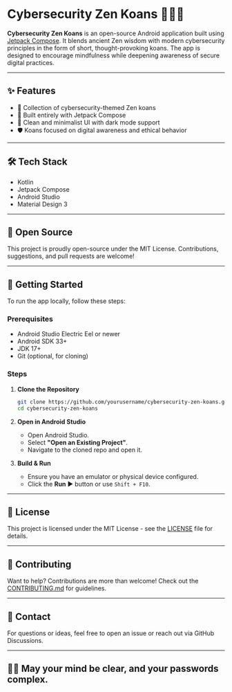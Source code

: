 # Cybersecurity Zen Koans 🧘‍♂️🔐

**Cybersecurity Zen Koans** is an open-source Android application built using [Jetpack Compose](https://developer.android.com/jetpack/compose). It blends ancient Zen wisdom with modern cybersecurity principles in the form of short, thought-provoking koans. The app is designed to encourage mindfulness while deepening awareness of secure digital practices.

---

## ✨ Features

- 🧘 Collection of cybersecurity-themed Zen koans
- 🎨 Built entirely with Jetpack Compose
- 🌙 Clean and minimalist UI with dark mode support
- 🛡️ Koans focused on digital awareness and ethical behavior

---

## 🛠️ Tech Stack

- Kotlin
- Jetpack Compose
- Android Studio
- Material Design 3

---

## 🧩 Open Source

This project is proudly open-source under the MIT License. Contributions, suggestions, and pull requests are welcome!

---

## 🚀 Getting Started

To run the app locally, follow these steps:

### Prerequisites

- Android Studio Electric Eel or newer
- Android SDK 33+
- JDK 17+
- Git (optional, for cloning)

### Steps

1. **Clone the Repository**
   ```bash
   git clone https://github.com/yourusername/cybersecurity-zen-koans.git
   cd cybersecurity-zen-koans
   ```

2. **Open in Android Studio**
   - Open Android Studio.
   - Select **"Open an Existing Project"**.
   - Navigate to the cloned repo and open it.

3. **Build & Run**
   - Ensure you have an emulator or physical device configured.
   - Click the **Run** ▶️ button or use `Shift + F10`.

---

## 📄 License

This project is licensed under the MIT License - see the [LICENSE](LICENSE) file for details.

---

## 🤝 Contributing

Want to help? Contributions are more than welcome! Check out the [CONTRIBUTING.md](CONTRIBUTING.md) for guidelines.

---

## 💬 Contact

For questions or ideas, feel free to open an issue or reach out via GitHub Discussions.

---

## 🧘‍♀️ May your mind be clear, and your passwords complex.
